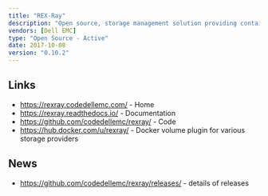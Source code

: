 ```yaml
---
title: "REX-Ray"
description: "Open source, storage management solution providing containers to access external storage systems outside of the container's host thus enabling stateful applications such as databases to be run inside containers. Allows applications to save data beyond the lifecycle of a container and provides high-availability features for container restarts across hosts. Operates as a command line interface and lightweight agent that can be integrated into container runtimes (e.g. Docker, Mesos) to provide storage functionality such as volume creation, attaching, and mounting processes as well as container orchestrators (e.g. Docker Swarm, Kubernetes, or Marathon for Mesos) to attach a volume to a new host and resume state in the event of a host failure. Built on top of the libStorage library (also from Dell EMC), provides a storage plugin framework that allows access to multiple storage providers and platforms (Amazon EBS, EFS, S3FS, Dell EMC ScaleIO, Isilon etc.) and a flexible architecture that allows it to be deployed in a standalone, decentralised fashion on each container host or as a centralised service for easier management at large scale. Written in Go, open sourced under the Apache 2.0 licence, hosted on GitHub, with development led by Dell EMC. Has not yet reached a v1.0 milestone, but is still under active development."
vendors: [Dell EMC]
type: "Open Source - Active"
date: 2017-10-08
version: "0.10.2"
---
```

## Links

* <https://rexray.codedellemc.com/> - Home
* <https://rexray.readthedocs.io/> - Documentation
* <https://github.com/codedellemc/rexray/> - Code
* <https://hub.docker.com/u/rexray/> - Docker volume plugin for various storage providers

## News

* <https://github.com/codedellemc/rexray/releases/> - details of releases
